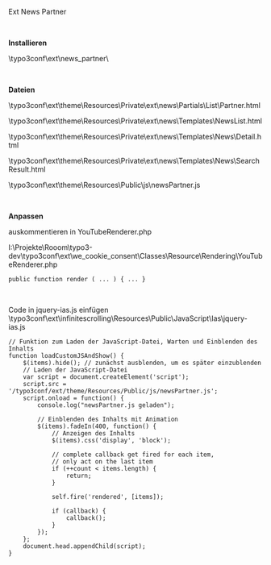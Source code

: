 Ext News Partner

&nbsp;

**Installieren**

\typo3conf\ext\news_partner\

&nbsp;

**Dateien**

\typo3conf\ext\theme\Resources\Private\ext\news\Partials\List\Partner.html

\typo3conf\ext\theme\Resources\Private\ext\news\Templates\NewsList.html

\typo3conf\ext\theme\Resources\Private\ext\news\Templates\News\Detail.html

\typo3conf\ext\theme\Resources\Private\ext\news\Templates\News\SearchResult.html

\typo3conf\ext\theme\Resources\Public\js\newsPartner.js

&nbsp;

**Anpassen**

auskommentieren in YouTubeRenderer.php

I:\Projekte\Rooom\typo3-dev\typo3conf\ext\we_cookie_consent\Classes\Resource\Rendering\YouTubeRenderer.php

```
public function render ( ... ) { ... }
```

&nbsp;

Code in jquery-ias.js einfügen
\typo3conf\ext\infinitescrolling\Resources\Public\JavaScript\Ias\jquery-ias.js

```
// Funktion zum Laden der JavaScript-Datei, Warten und Einblenden des Inhalts
function loadCustomJSAndShow() {
    $(items).hide(); // zunächst ausblenden, um es später einzublenden
    // Laden der JavaScript-Datei
    var script = document.createElement('script');
    script.src = '/typo3conf/ext/theme/Resources/Public/js/newsPartner.js';
    script.onload = function() {
        console.log("newsPartner.js geladen");
        
        // Einblenden des Inhalts mit Animation
        $(items).fadeIn(400, function() {
            // Anzeigen des Inhalts
            $(items).css('display', 'block');

            // complete callback get fired for each item,
            // only act on the last item
            if (++count < items.length) {
                return;
            }

            self.fire('rendered', [items]);

            if (callback) {
                callback();
            }
        });
    };
    document.head.appendChild(script);
}
```
